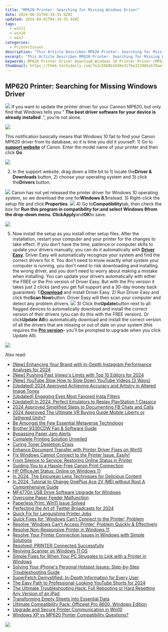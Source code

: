 ```yaml
---
title: "MP620 Printer: Searching for Missing Windows Driver"
date: 2024-08-31T04:34:35.928Z
updated: 2024-09-01T04:34:35.928Z
tags:
  - win11
  - win10
  - win7
categories:
  - PrinterIssues
description: "This Article Describes MP620 Printer: Searching for Missing Windows Driver"
excerpt: "This Article Describes MP620 Printer: Searching for Missing Windows Driver"
keywords: MP620 Printer Driver Download,Windows 10 Printer Driver (MP620),Find Missing Windows Printer Driver MP620,MP620 Printer Software and Drivers,Update Missing Windows Driver for MP620 Printer,Install MP620 Compatible Driver on Windows OS,Download Official Windows Driver for MP620 Printer
thumbnail: https://thmb.techidaily.com/7e2c59b8b1649e31fbe322986a570ae3c50e92f57491460fea382eb83a2be019.jpg
---
```


## MP620 Printer: Searching for Missing Windows Driver

![](https://images.drivereasy.com/wp-content/uploads/2016/11/canon-pixma-mo620.jpg)  If you want to update the printer driver for your Cannon MP620, but only find that Windows tells you “   **The best driver software for your device is already installed** .”, you’re not alone.

![](https://images.drivereasy.com/wp-content/uploads/2016/11/the-best-driver-software-for-your-device-is-already-installed-2.jpg)

This notification basically means that Windows 10 fail to find your Canon MP620 driver from its database, so it is time you did it yourself: 1) Go to [**support website**](https://www.usa.canon.com/internet/portal/us/home/support) of Canon. Enter the model name of your printer and then click **Go**.

![](https://images.drivereasy.com/wp-content/uploads/2016/11/name-of-the-printer.jpg)

 2) In the support website, drag down a little bit to 1) locate the**Driver & Downloads** button, 2) choose your operating system and 3) click the**Drivers** button.

![](https://images.drivereasy.com/wp-content/uploads/2016/11/pixma-mp620-driver-download-600x375.jpg) Canon has not yet released the printer driver for Windows 10 operating system, so we download the one for**Windows 8.1**instead. 3) Right-click the setup file and click **Properties**. ![](https://images.drivereasy.com/wp-content/uploads/2016/11/properties-setup.jpg) 4) Go to**Compatibility**tab, then check the box for **Run this program in compatibility for:**and select **Windows 8**from the drop-down menu. Click**Apply**and**OK**to save.

![](https://images.drivereasy.com/wp-content/uploads/2016/11/run-this-program-in-compatibility-for-compatibility-mode.jpg)

5) Now install the setup as you install other setup files. After the installation, restart your computer and your printer for the changes to take effect. If you don’t have the time, patience or computer skills to update your drivers manually, you can do it automatically with [**Driver Easy**](https://tools.techidaily.com/drivereasy/download/). Driver Easy will automatically recognize your system and find the correct drivers for it. You don’t need to know exactly what system your computer is running, you don’t need to risk downloading and installing the wrong driver, and you don’t need to worry about making a mistake when installing. You can update your drivers automatically with either the FREE or the Pro version of Driver Easy. But with the Pro version it takes just 2 clicks (and you get full support and a 30-day money back guarantee): 1)[**Download**](https://tools.techidaily.com/drivereasy/download/) and install Driver Easy. 2) Run Driver Easy and click the**Scan Now**button. Driver Easy will then scan your computer and detect any problem drivers. ![](https://images.drivereasy.com/wp-content/uploads/2017/04/img_58e761c841d8e.png) 3) Click the**Update**button next to all flagged devices to automatically download and install the correct version of their drivers (you can do this with the FREE version). Or click**Update All**to automatically download and install the correct version of all the drivers that are missing or out of date on your system (this requires the [**Pro version**](https://tools.techidaily.com/drivereasy/download/)– you’ll be prompted to upgrade when you click Update All).

![](https://images.drivereasy.com/wp-content/uploads/2017/04/img_58e7622d68cb0.jpg)

<ins class="adsbygoogle"
     style="display:block"
     data-ad-format="autorelaxed"
     data-ad-client="ca-pub-7571918770474297"
     data-ad-slot="1223367746"></ins>



<ins class="adsbygoogle"
     style="display:block"
     data-ad-client="ca-pub-7571918770474297"
     data-ad-slot="8358498916"
     data-ad-format="auto"
     data-full-width-responsive="true"></ins>





<span class="atpl-alsoreadstyle">Also read:</span>
<div><ul>
<li><a href="https://instagram-video-files.techidaily.com/new-enhancing-your-brand-with-in-depth-instagram-performance-analyses-for-2024/"><u>[New] Enhancing Your Brand with In-Depth Instagram Performance Analyses for 2024</u></a></li>
<li><a href="https://vimeo-videos.techidaily.com/new-pushing-past-vimeos-limits-with-top-10-editors-for-2024/"><u>[New] Pushing Past Vimeo's Limits with Top 10 Editors for 2024</u></a></li>
<li><a href="https://facebook-record-videos.techidaily.com/new-youtube-slow-how-to-slow-down-youtube-videos-3-ways/"><u>[New] YouTube Slow  How to Slow Down YouTube Videos [3 Ways]</u></a></li>
<li><a href="https://fox-info.techidaily.com/updated-2024-approved-achieving-accuracy-and-artistry-in-altered-image-tones/"><u>[Updated] 2024 Approved  Achieving Accuracy and Artistry in Altered Image Tones</u></a></li>
<li><a href="https://instagram-clips.techidaily.com/updated-engaging-eyes-most-favored-insta-filters/"><u>[Updated] Engaging Eyes  Most Favored Insta Filters</u></a></li>
<li><a href="https://video-capture.techidaily.com/updated-in-2024-perfect-emulators-to-replay-playstation-1-classics/"><u>[Updated] In 2024, Perfect Emulators to Replay PlayStation 1 Classics</u></a></li>
<li><a href="https://on-screen-recording.techidaily.com/2024-approved-simplified-steps-to-documenting-fb-chats-and-calls/"><u>2024 Approved  Simplified Steps to Documenting FB Chats and Calls</u></a></li>
<li><a href="https://fox-glue.techidaily.com/2024-approved-the-ultimate-vr-buying-guide-mobile-liberty-or-tethered-unity/"><u>2024 Approved  The Ultimate VR Buying Guide  Mobile Liberty or Tethered Unity?</u></a></li>
<li><a href="https://extra-tips.techidaily.com/be-amongst-the-few-essential-metaverse-technology/"><u>Be Amongst the Few  Essential Metaverse Technology</u></a></li>
<li><a href="https://printer-issues.techidaily.com/brother-9330cdw-fan-and-software-guide/"><u>Brother 9330CDW Fan & Software Guide</u></a></li>
<li><a href="https://printer-issues.techidaily.com/bypassing-paper-jam-alerts/"><u>Bypassing Paper Jam Alerts</u></a></li>
<li><a href="https://printer-issues.techidaily.com/complete-printing-solution-unveiled/"><u>Complete Printing Solution Unveiled</u></a></li>
<li><a href="https://printer-issues.techidaily.com/curing-toner-depletion-crisis/"><u>Curing Toner Depletion Crisis</u></a></li>
<li><a href="https://printer-issues.techidaily.com/enhance-document-transfer-with-printer-driver-fixes-on-win10/"><u>Enhance Document Transfer with Printer Driver Fixes on Win10</u></a></li>
<li><a href="https://printer-issues.techidaily.com/fix-windows-cannot-connect-to-the-printer-issue-easily/"><u>Fix Windows Cannot Connect to the Printer Issue. Easily!</u></a></li>
<li><a href="https://printer-issues.techidaily.com/from-silence-to-service-restoring-online-status-in-printer/"><u>From Silence to Service: Restoring Online Status in Printer</u></a></li>
<li><a href="https://printer-issues.techidaily.com/guiding-you-to-a-hassle-free-canon-print-connection/"><u>Guiding You to a Hassle-Free Canon Print Connection</u></a></li>
<li><a href="https://printer-issues.techidaily.com/hp-officejet-status-online-on-windows-11/"><u>HP OfficeJet Status: Online on Windows 11</u></a></li>
<li><a href="https://fox-links.techidaily.com/in-2024-the-epicurean-lens-techniques-for-delicious-content/"><u>In 2024, The Epicurean Lens  Techniques for Delicious Content</u></a></li>
<li><a href="https://sim-unlock.techidaily.com/in-2024-tutorial-to-change-oneplus-ace-2v-imei-without-root-a-comprehensive-guide-by-drfone-android/"><u>In 2024, Tutorial to Change OnePlus Ace 2V IMEI without Root A Comprehensive Guide</u></a></li>
<li><a href="https://printer-issues.techidaily.com/mf4770n-usb-drive-software-upgrade-for-windows/"><u>MF4770n USB Drive Software Upgrade for Windows</u></a></li>
<li><a href="https://printer-issues.techidaily.com/overcome-paper-feeder-malfunction/"><u>Overcome Paper Feeder Malfunction</u></a></li>
<li><a href="https://printer-issues.techidaily.com/paperless-print-win11-issue-solved/"><u>Paperless Print: Win11 Issue Solved</u></a></li>
<li><a href="https://twitter-videos.techidaily.com/perfecting-the-art-of-twitter-broadcasts-for-2024/"><u>Perfecting the Art of Twitter Broadcasts for 2024</u></a></li>
<li><a href="https://printer-issues.techidaily.com/quick-fix-for-languishing-printer-jobs/"><u>Quick Fix for Languishing Printer Jobs</u></a></li>
<li><a href="https://printer-issues.techidaily.com/quick-fixes-for-windows-cant-connect-to-the-printer-problem/"><u>Quick Fixes for 'Windows Can't Connect to the Printer' Problem</u></a></li>
<li><a href="https://printer-issues.techidaily.com/resolve-windows-cant-access-printer-problem-quickly-and-effectively/"><u>Resolve 'Windows Can't Access Printer' Problem Quickly & Effectively</u></a></li>
<li><a href="https://printer-issues.techidaily.com/resolve-non-responsive-printer-in-windows-11/"><u>Resolve Non-Responsive Printer in Windows 11</u></a></li>
<li><a href="https://printer-issues.techidaily.com/resolve-your-printer-connection-issues-in-windows-with-simple-solutions/"><u>Resolve Your Printer Connection Issues in Windows with Simple Solutions</u></a></li>
<li><a href="https://printer-issues.techidaily.com/resolved-printer-connected-successfully/"><u>Resolved: PRINTER Connected Successfully</u></a></li>
<li><a href="https://printer-issues.techidaily.com/reviving-scanner-on-windows-11-os/"><u>Reviving Scanner on Windows 11 OS</u></a></li>
<li><a href="https://printer-issues.techidaily.com/simple-fixes-for-when-your-pc-struggles-to-link-with-a-printer-in-windows/"><u>Simple Fixes for When Your PC Struggles to Link with a Printer in Windows</u></a></li>
<li><a href="https://os-tips.techidaily.com/solving-your-iphones-personal-hotspot-issues-step-by-step-troubleshooting-guide/"><u>Solving Your iPhone's Personal Hotspot Issues: Step-by-Step Troubleshooting Guide</u></a></li>
<li><a href="https://techtrends.techidaily.com/superfetch-demystified-in-depth-information-for-every-user/"><u>SuperFetch Demystified: In-Depth Information for Every User</u></a></li>
<li><a href="https://facebook-record-videos.techidaily.com/the-easy-path-to-professional-looking-youtube-shorts-for-2024/"><u>The Easy Path to Professional-Looking YouTube Shorts for 2024</u></a></li>
<li><a href="https://tech-renaissance.techidaily.com/the-ultimate-troubleshooting-hack-full-rebooting-or-hard-resetting-any-version-of-an-ipad/"><u>The Ultimate Troubleshooting Hack: Full Rebooting or Hard Resetting Any Version of an iPad</u></a></li>
<li><a href="https://printer-issues.techidaily.com/transforming-empty-sheets-into-essential-data/"><u>Transforming Empty Sheets Into Essential Data</u></a></li>
<li><a href="https://printer-issues.techidaily.com/ultimate-compatibility-pack-officejet-pro-8600-windows-edition/"><u>Ultimate Compatibility Pack: Officejet Pro 8600, Windows Edition</u></a></li>
<li><a href="https://printer-issues.techidaily.com/upgrade-and-secure-printer-communication-in-win10/"><u>Upgrade and Secure Printer Communication in Win10</u></a></li>
<li><a href="https://printer-issues.techidaily.com/windows-xp-vs-mp620-printer-compatibility-questions/"><u>Windows XP vs MP620 Printer Compatibility Questions?</u></a></li>
</ul></div>

<!-- affiliate ads begin -->
<a href="https://secure.2checkout.com/order/checkout.php?PRODS=33729450&QTY=1&AFFILIATE=108875&CART=1"><img src="https://secure.avangate.com/images/merchant/7f687767ccf20fcea1c9dc4a5adc2326/Digisigner_banner_728_x_90_color_version.png" border="0"></a>
<!-- affiliate ads end -->